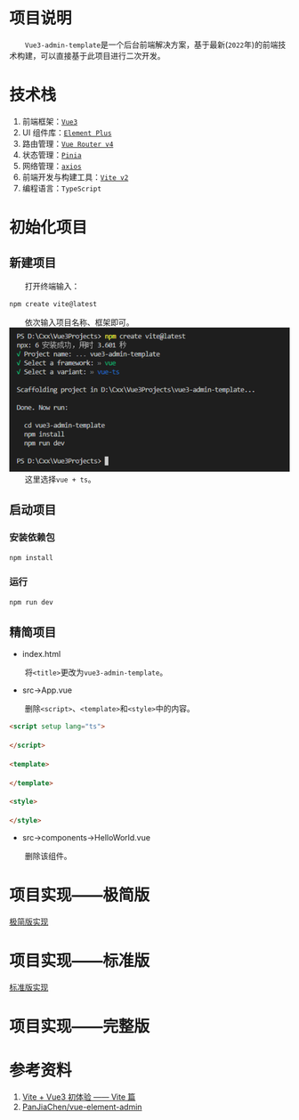 # 项目说明

&emsp;&emsp;`Vue3-admin-template`是一个后台前端解决方案，基于最新(`2022`年)的前端技术构建，可以直接基于此项目进行二次开发。   

# 技术栈

1. 前端框架：[`Vue3`](https://v3.cn.vuejs.org/)     
2. UI 组件库：[`Element Plus`](https://element-plus.gitee.io/zh-CN/)    
3. 路由管理：[`Vue Router v4`](https://router.vuejs.org/zh/)      
4. 状态管理：[`Pinia`](https://pinia.vuejs.org/)    
5. 网络管理：[`axios`](https://www.axios-http.cn/) 
6. 前端开发与构建工具：[`Vite v2`](https://vitejs.cn/)         
7. 编程语言：`TypeScript`

# 初始化项目

## 新建项目

&emsp;&emsp;打开终端输入：   

```cmd
npm create vite@latest
```

&emsp;&emsp;依次输入项目名称、框架即可。    
![vite创建工程](./项目说明/vue3-admin-template项目说明/vite创建工程.png)  
&emsp;&emsp;这里选择`vue + ts`。

## 启动项目

### 安装依赖包

```cmd
npm install
```

### 运行

```cmd
npm run dev
```

## 精简项目

* index.html  

&emsp;&emsp;将`<title>`更改为`vue3-admin-template`。   

* src->App.vue

&emsp;&emsp;删除`<script>`、`<template>`和`<style>`中的内容。

```html
<script setup lang="ts">

</script>

<template>

</template>

<style>

</style>
```

* src->components->HelloWorld.vue

&emsp;&emsp;删除该组件。    

# 项目实现——极简版

[极简版实现](./项目说明/极简版实现.md)

# 项目实现——标准版

[标准版实现](./项目说明/标准版实现.md)

# 项目实现——完整版

# 参考资料

1. [Vite + Vue3 初体验 —— Vite 篇](https://www.jianshu.com/p/e3cb446ccde9)    
2. [PanJiaChen/vue-element-admin](https://github.com/PanJiaChen/vue-element-admin)    